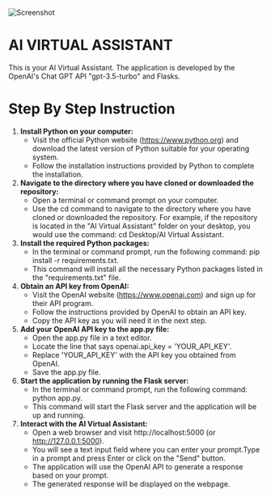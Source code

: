 ![Screenshot](chat_Interface.png.png)

# AI VIRTUAL ASSISTANT
This is your AI Virtual Assistant. The application is developed by the OpenAI's Chat GPT API "gpt-3.5-turbo" and Flasks.
# Step By Step Instruction
1. **Install Python on your computer:**
   * Visit the official Python website (https://www.python.org) and download the latest version of Python suitable for your operating system.
   * Follow the installation instructions provided by Python to complete the installation.
2. **Navigate to the directory where you have cloned or downloaded the repository:**
   * Open a terminal or command prompt on your computer.
   * Use the cd command to navigate to the directory where you have cloned or downloaded the repository.
     For example, if the repository is located in the "AI Virtual Assistant" folder on your desktop, you would use the command: cd Desktop/AI Virtual Assistant.
3. **Install the required Python packages:**
   * In the terminal or command prompt, run the following command: pip install -r requirements.txt.
   * This command will install all the necessary Python packages listed in the "requirements.txt" file.
4. **Obtain an API key from OpenAI:**
   * Visit the OpenAI website (https://www.openai.com) and sign up for their API program.
   * Follow the instructions provided by OpenAI to obtain an API key.
   * Copy the API key as you will need it in the next step.
5. **Add your OpenAI API key to the app.py file:**
   * Open the app.py file in a text editor.
   * Locate the line that says openai.api_key = 'YOUR_API_KEY'.
   * Replace 'YOUR_API_KEY' with the API key you obtained from OpenAI.
   * Save the app.py file.
6. **Start the application by running the Flask server:**
   * In the terminal or command prompt, run the following command: python app.py.
   * This command will start the Flask server and the application will be up and running.
7. **Interact with the AI Virtual Assistant:**
   * Open a web browser and visit http://localhost:5000 (or http://127.0.0.1:5000).
   * You will see a text input field where you can enter your prompt.Type in a prompt and press Enter or click on the "Send" button.
   * The application will use the OpenAI API to generate a response based on your prompt.
   * The generated response will be displayed on the webpage.

